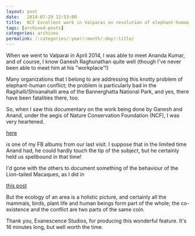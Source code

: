```yaml
---
layout: post
date:	2014-07-29 12:53:00
title:  NCF Excellent work in Valparai on resolution of elephant-human conflict
tags: [archived-posts]
categories: archives
permalink: /:categories/:year/:month/:day/:title/
---
```

When we went to Valparai in April 2014, I was able to meet Ananda Kumar, and of course, I know Ganesh Raghunathan quite  well (though I've never been able to meet him at his "workplace"!)

Many organizations that I belong to are addressing this knotty problem of elephant-human conflict; the problem is particularly bad in the Ragihalli/Shivanahalli area of the Bannerghatta National Park, and yes, there have been fatalities there, too.

So, when I saw this documentary on the work being done by Ganesh and Anand, under the aegis of Nature Conservation Foundation (NCF), I was very heartened.

<lj-embed id="1190"/>


<a href="https://www.facebook.com/deemopahan/media_set?set=a.10152146067948878.1073742150.587058877&amp;type=3"> here </a>

is one of my FB albums from our last visit. I suppose that in the limited time Anand had, he could hardly touch the tip of the subject, but he certainly held us spellbound in that time!

I'd gone with the others to document something of the behaviour of the Lion-tailed Macaques, as I did in 

<a href="http://deponti.livejournal.com/1066206.html"> this post </a>

But the ecology of an area is a holistic picture, and certainly all the mammals, birds, plant life and human beings form part of the whole; the co-existence and the conflict are two parts of the same coin.

Thank you, Evanescence Studios, for producing this wonderful feature. It's 16 minutes long, but well worth the time.

